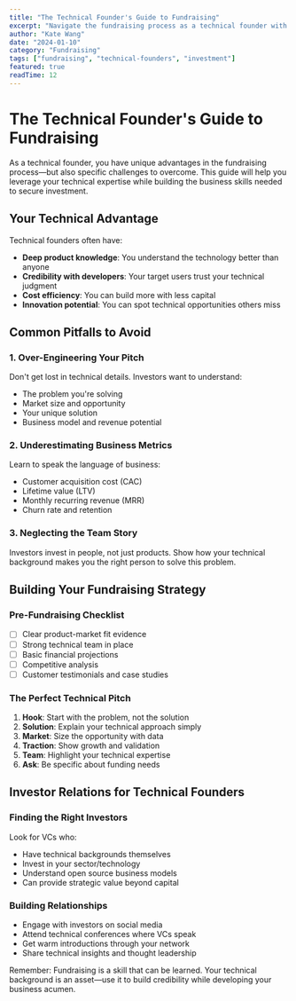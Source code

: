 ```yaml
---
title: "The Technical Founder's Guide to Fundraising"
excerpt: "Navigate the fundraising process as a technical founder with practical tips on pitching, valuation, and investor relations."
author: "Kate Wang"
date: "2024-01-10"
category: "Fundraising"
tags: ["fundraising", "technical-founders", "investment"]
featured: true
readTime: 12
---
```


# The Technical Founder's Guide to Fundraising

As a technical founder, you have unique advantages in the fundraising process—but also specific challenges to overcome. This guide will help you leverage your technical expertise while building the business skills needed to secure investment.

## Your Technical Advantage

Technical founders often have:
- **Deep product knowledge**: You understand the technology better than anyone
- **Credibility with developers**: Your target users trust your technical judgment
- **Cost efficiency**: You can build more with less capital
- **Innovation potential**: You can spot technical opportunities others miss

## Common Pitfalls to Avoid

### 1. Over-Engineering Your Pitch
Don't get lost in technical details. Investors want to understand:
- The problem you're solving
- Market size and opportunity
- Your unique solution
- Business model and revenue potential

### 2. Underestimating Business Metrics
Learn to speak the language of business:
- Customer acquisition cost (CAC)
- Lifetime value (LTV)
- Monthly recurring revenue (MRR)
- Churn rate and retention

### 3. Neglecting the Team Story
Investors invest in people, not just products. Show how your technical background makes you the right person to solve this problem.

## Building Your Fundraising Strategy

### Pre-Fundraising Checklist
- [ ] Clear product-market fit evidence
- [ ] Strong technical team in place
- [ ] Basic financial projections
- [ ] Competitive analysis
- [ ] Customer testimonials and case studies

### The Perfect Technical Pitch
1. **Hook**: Start with the problem, not the solution
2. **Solution**: Explain your technical approach simply
3. **Market**: Size the opportunity with data
4. **Traction**: Show growth and validation
5. **Team**: Highlight your technical expertise
6. **Ask**: Be specific about funding needs

## Investor Relations for Technical Founders

### Finding the Right Investors
Look for VCs who:
- Have technical backgrounds themselves
- Invest in your sector/technology
- Understand open source business models
- Can provide strategic value beyond capital

### Building Relationships
- Engage with investors on social media
- Attend technical conferences where VCs speak
- Get warm introductions through your network
- Share technical insights and thought leadership

Remember: Fundraising is a skill that can be learned. Your technical background is an asset—use it to build credibility while developing your business acumen.
